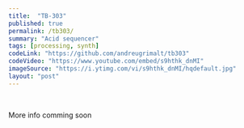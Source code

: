 ```yaml
---
title:  "TB-303"
published: true
permalink: /tb303/
summary: "Acid sequencer"
tags: [processing, synth]
codeLink: "https://github.com/andreugrimalt/tb303"
codeVideo: "https://www.youtube.com/embed/s9hthk_dnMI"
imageSource: "https://i.ytimg.com/vi/s9hthk_dnMI/hqdefault.jpg"
layout: "post"
---
```


<br/>
<p>More info comming soon</p>
